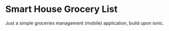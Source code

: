 # Smart House Grocery List
Just a simple groceries management (mobile) application, build upon ionic.
